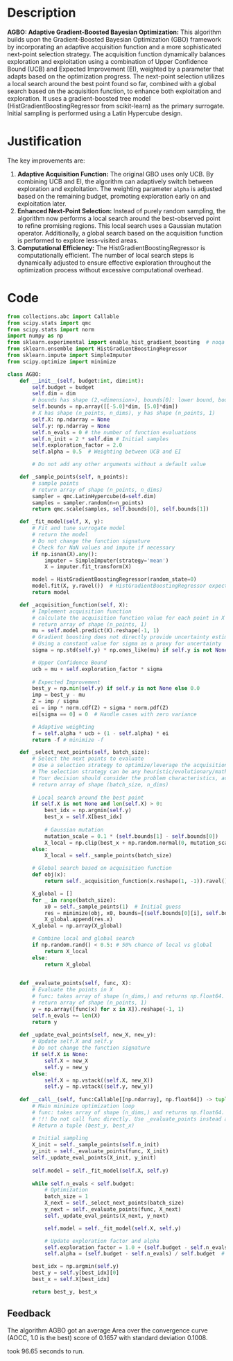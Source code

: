 # Description
**AGBO: Adaptive Gradient-Boosted Bayesian Optimization:** This algorithm builds upon the Gradient-Boosted Bayesian Optimization (GBO) framework by incorporating an adaptive acquisition function and a more sophisticated next-point selection strategy. The acquisition function dynamically balances exploration and exploitation using a combination of Upper Confidence Bound (UCB) and Expected Improvement (EI), weighted by a parameter that adapts based on the optimization progress. The next-point selection utilizes a local search around the best point found so far, combined with a global search based on the acquisition function, to enhance both exploitation and exploration. It uses a gradient-boosted tree model (HistGradientBoostingRegressor from scikit-learn) as the primary surrogate. Initial sampling is performed using a Latin Hypercube design.

# Justification
The key improvements are:

1.  **Adaptive Acquisition Function:** The original GBO uses only UCB. By combining UCB and EI, the algorithm can adaptively switch between exploration and exploitation. The weighting parameter `alpha` is adjusted based on the remaining budget, promoting exploration early on and exploitation later.
2.  **Enhanced Next-Point Selection:** Instead of purely random sampling, the algorithm now performs a local search around the best-observed point to refine promising regions. This local search uses a Gaussian mutation operator. Additionally, a global search based on the acquisition function is performed to explore less-visited areas.
3. **Computational Efficiency:** The HistGradientBoostingRegressor is computationally efficient. The number of local search steps is dynamically adjusted to ensure effective exploration throughout the optimization process without excessive computational overhead.

# Code
```python
from collections.abc import Callable
from scipy.stats import qmc
from scipy.stats import norm
import numpy as np
from sklearn.experimental import enable_hist_gradient_boosting  # noqa
from sklearn.ensemble import HistGradientBoostingRegressor
from sklearn.impute import SimpleImputer
from scipy.optimize import minimize

class AGBO:
    def __init__(self, budget:int, dim:int):
        self.budget = budget
        self.dim = dim
        # bounds has shape (2,<dimension>), bounds[0]: lower bound, bounds[1]: upper bound
        self.bounds = np.array([[-5.0]*dim, [5.0]*dim])
        # X has shape (n_points, n_dims), y has shape (n_points, 1)
        self.X: np.ndarray = None
        self.y: np.ndarray = None
        self.n_evals = 0 # the number of function evaluations
        self.n_init = 2 * self.dim # Initial samples
        self.exploration_factor = 2.0
        self.alpha = 0.5  # Weighting between UCB and EI

        # Do not add any other arguments without a default value

    def _sample_points(self, n_points):
        # sample points
        # return array of shape (n_points, n_dims)
        sampler = qmc.LatinHypercube(d=self.dim)
        samples = sampler.random(n=n_points)
        return qmc.scale(samples, self.bounds[0], self.bounds[1])

    def _fit_model(self, X, y):
        # Fit and tune surrogate model 
        # return the model
        # Do not change the function signature
        # Check for NaN values and impute if necessary
        if np.isnan(X).any():
            imputer = SimpleImputer(strategy='mean')
            X = imputer.fit_transform(X)

        model = HistGradientBoostingRegressor(random_state=0)
        model.fit(X, y.ravel())  # HistGradientBoostingRegressor expects y to be 1D
        return model

    def _acquisition_function(self, X):
        # Implement acquisition function 
        # calculate the acquisition function value for each point in X
        # return array of shape (n_points, 1)
        mu = self.model.predict(X).reshape(-1, 1)
        # Gradient boosting does not directly provide uncertainty estimates
        # Using a constant value for sigma as a proxy for uncertainty
        sigma = np.std(self.y) * np.ones_like(mu) if self.y is not None and len(self.y) > 1 else np.ones_like(mu)

        # Upper Confidence Bound
        ucb = mu + self.exploration_factor * sigma
        
        # Expected Improvement
        best_y = np.min(self.y) if self.y is not None else 0.0
        imp = best_y - mu
        Z = imp / sigma
        ei = imp * norm.cdf(Z) + sigma * norm.pdf(Z)
        ei[sigma == 0] = 0  # Handle cases with zero variance

        # Adaptive weighting
        f = self.alpha * ucb + (1 - self.alpha) * ei
        return -f # minimize -f

    def _select_next_points(self, batch_size):
        # Select the next points to evaluate
        # Use a selection strategy to optimize/leverage the acquisition function 
        # The selection strategy can be any heuristic/evolutionary/mathematical/hybrid methods.
        # Your decision should consider the problem characteristics, acquisition function, and the computational efficiency.
        # return array of shape (batch_size, n_dims)
        
        # Local search around the best point
        if self.X is not None and len(self.X) > 0:
            best_idx = np.argmin(self.y)
            best_x = self.X[best_idx]
            
            # Gaussian mutation
            mutation_scale = 0.1 * (self.bounds[1] - self.bounds[0])
            X_local = np.clip(best_x + np.random.normal(0, mutation_scale, size=(batch_size, self.dim)), self.bounds[0], self.bounds[1])
        else:
            X_local = self._sample_points(batch_size)

        # Global search based on acquisition function
        def obj(x):
            return self._acquisition_function(x.reshape(1, -1)).ravel()

        X_global = []
        for _ in range(batch_size):
            x0 = self._sample_points(1)  # Initial guess
            res = minimize(obj, x0, bounds=[(self.bounds[0][i], self.bounds[1][i]) for i in range(self.dim)])
            X_global.append(res.x)
        X_global = np.array(X_global)

        # Combine local and global search
        if np.random.rand() < 0.5: # 50% chance of local vs global
            return X_local
        else:
            return X_global
        

    def _evaluate_points(self, func, X):
        # Evaluate the points in X
        # func: takes array of shape (n_dims,) and returns np.float64.
        # return array of shape (n_points, 1)
        y = np.array([func(x) for x in X]).reshape(-1, 1)
        self.n_evals += len(X)
        return y
    
    def _update_eval_points(self, new_X, new_y):
        # Update self.X and self.y
        # Do not change the function signature
        if self.X is None:
            self.X = new_X
            self.y = new_y
        else:
            self.X = np.vstack((self.X, new_X))
            self.y = np.vstack((self.y, new_y))
    
    def __call__(self, func:Callable[[np.ndarray], np.float64]) -> tuple[np.float64, np.array]:
        # Main minimize optimization loop
        # func: takes array of shape (n_dims,) and returns np.float64. 
        # !!! Do not call func directly. Use _evaluate_points instead and be aware of the budget when calling it. !!!
        # Return a tuple (best_y, best_x)
        
        # Initial sampling
        X_init = self._sample_points(self.n_init)
        y_init = self._evaluate_points(func, X_init)
        self._update_eval_points(X_init, y_init)
        
        self.model = self._fit_model(self.X, self.y)
        
        while self.n_evals < self.budget:
            # Optimization
            batch_size = 1
            X_next = self._select_next_points(batch_size)
            y_next = self._evaluate_points(func, X_next)
            self._update_eval_points(X_next, y_next)

            self.model = self._fit_model(self.X, self.y)

            # Update exploration factor and alpha
            self.exploration_factor = 1.0 + (self.budget - self.n_evals) / self.budget
            self.alpha = (self.budget - self.n_evals) / self.budget  # Adapt alpha

        best_idx = np.argmin(self.y)
        best_y = self.y[best_idx][0]
        best_x = self.X[best_idx]

        return best_y, best_x
```
## Feedback
 The algorithm AGBO got an average Area over the convergence curve (AOCC, 1.0 is the best) score of 0.1657 with standard deviation 0.1008.

took 96.65 seconds to run.